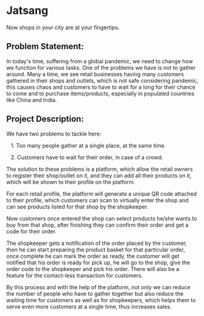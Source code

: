 Jatsang
=======

Now shops in your city are at your fingertips.

Problem Statement: 
-------------------

In today's time, suffering from a global pandemic, we need to change how we function for various tasks. One of the problems we have is not to gather around. Many a time, we see retail businesses having many customers gathered in their shops and outlets, which is not safe considering pandemic, this causes chaos and customers to have to wait for a long for their chance to come and to purchase items/products, especially in populated countries like China and India.

Project Description:
--------------------

We have two problems to tackle here:

   1. Too many people gather at a single place, at the same time.

   2. Customers have to wait for their order, in case of a crowd.

The solution to these problems is a platform, which allow the retail owners to register their shop/outlet on it, and they can add all their products on it, which will be shown to their profile on the platform.

For each retail profile, the platform will generate a unique QR code attached to their profile, which customers can scan to virtually enter the shop and can see products listed for that shop by the shopkeeper.

Now customers once entered the shop can select products he/she wants to buy from that shop, after finishing they can confirm their order and get a code for their order.

The shopkeeper gets a notification of the order placed by the customer, then he can start preparing the product basket for that particular order, once complete he can mark the order as ready, the customer will get notified that his order is ready for pick up, he will go to the shop, give the order code to the shopkeeper and pick his order. There will also be a feature for the contact-less transaction for customers.

By this process and with the help of the platform, not only we can reduce the number of people who have to gather together but also reduce the waiting time for customers as well as for shopkeepers, which helps them to serve even more customers at a single time, thus increases sales.
